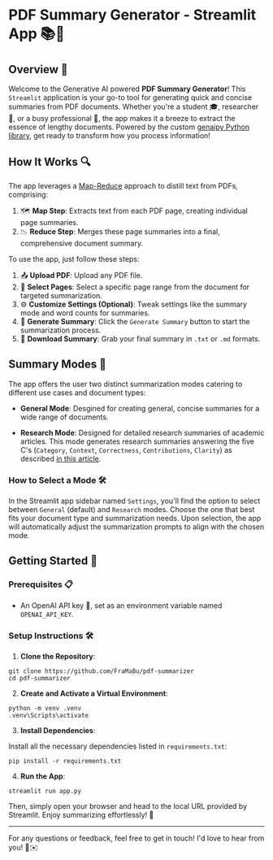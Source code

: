 # PDF Summary Generator - Streamlit App 📚🚀

## Overview 🌟

Welcome to the Generative AI powered **PDF Summary Generator**! This `Streamlit` application is your go-to tool for generating quick and concise summaries from PDF documents. Whether you're a student 🎓, researcher 🔬, or a busy professional 🏢, the app makes it a breeze to extract the essence of lengthy documents. Powered by the custom [genaipy Python library](https://github.com/FraMaBu/genaipy-lib), get ready to transform how you process information!

## How It Works 🔍

The app leverages a [Map-Reduce](https://js.langchain.com/docs/modules/chains/document/map_reduce) approach to distill text from PDFs, comprising:

1. 🗺️ **Map Step**: Extracts text from each PDF page, creating individual page summaries.
2. 📉 **Reduce Step**: Merges these page summaries into a final, comprehensive document summary.

To use the app, just follow these steps:

1. 📤 **Upload PDF**: Upload any PDF file.
2. 📄 **Select Pages**: Select a specific page range from the document for targeted summarization.
3. ⚙️ **Customize Settings (Optional)**: Tweak settings like the summary mode and word counts for summaries.
4. 🌈 **Generate Summary**: Click the `Generate Summary` button to start the summarization process.
5. 💾 **Download Summary**: Grab your final summary in `.txt` or `.md` formats.

## Summary Modes 🔄

The app offers the user two distinct summarization modes catering to different use cases and document types:

- **General Mode**: Desgined for creating general, concise summaries for a wide range of documents.

- **Research Mode**: Designed for detailed research summaries of academic articles. This mode generates research summaries answering the five C's (`Category`, `Context`, `Correctness`, `Contributions`, `Clarity`) as described [in this article](http://ccr.sigcomm.org/online/files/p83-keshavA.pdf).

### How to Select a Mode 🛠️

In the Streamlit app sidebar named `Settings`, you'll find the option to select between `General` (default) and `Research` modes. Choose the one that best fits your document type and summarization needs. Upon selection, the app will automatically adjust the summarization prompts to align with the chosen mode.

## Getting Started 🚀

### Prerequisites 📋

- An OpenAI API key 🔑, set as an environment variable named `OPENAI_API_KEY`.

### Setup Instructions 🛠️

1. **Clone the Repository**:

```
git clone https://github.com/FraMaBu/pdf-summarizer
cd pdf-summarizer
```

2. **Create and Activate a Virtual Environment**:

```
python -m venv .venv
.venv\Scripts\activate
```

3. **Install Dependencies**:

Install all the necessary dependencies listed in `requirements.txt`:

```
pip install -r requirements.txt
```

4. **Run the App**:

```
streamlit run app.py
```

Then, simply open your browser and head to the local URL provided by Streamlit. Enjoy summarizing effortlessly! 🎉

---

For any questions or feedback, feel free to get in touch! I'd love to hear from you! 🤝✉️
